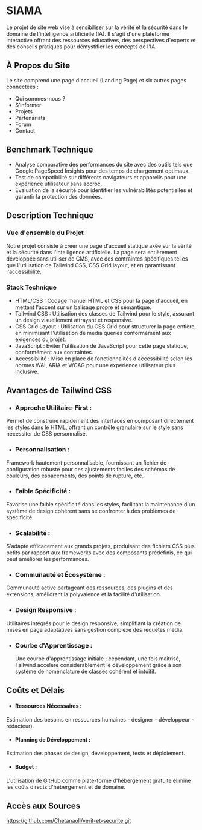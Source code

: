 # SIAMA 
Le projet de site web vise à sensibiliser sur la vérité et la sécurité dans le domaine de l'intelligence artificielle (IA).
Il s'agit d'une plateforme interactive offrant des ressources éducatives, des perspectives d'experts et des conseils pratiques pour démystifier les concepts de l'IA.

## À Propos du Site

Le site comprend une page d'accueil (Landing Page) et six autres pages connectées :
- Qui sommes-nous ?
- S’informer
- Projets
- Partenariats
- Forum
- Contact

## Benchmark Technique

- Analyse comparative des performances du site avec des outils tels que Google PageSpeed Insights pour des temps de chargement optimaux.
- Test de compatibilité sur différents navigateurs et appareils pour une expérience utilisateur sans accroc.
- Évaluation de la sécurité pour identifier les vulnérabilités potentielles et garantir la protection des données.

## Description Technique

### Vue d'ensemble du Projet

Notre projet consiste à créer une page d'accueil statique axée sur la vérité et la sécurité dans l'intelligence artificielle. La page sera entièrement développée sans utiliser de CMS, avec des contraintes spécifiques telles que l'utilisation de Tailwind CSS, CSS Grid layout, et en garantissant l'accessibilité.

### Stack Technique

- HTML/CSS : Codage manuel HTML et CSS pour la page d'accueil, en mettant l'accent sur un balisage propre et sémantique.
- Tailwind CSS : Utilisation des classes de Tailwind pour le style, assurant un design visuellement attrayant et responsive.
- CSS Grid Layout : Utilisation du CSS Grid pour structurer la page entière, en minimisant l'utilisation de media queries conformément aux exigences du projet.
- JavaScript : Éviter l'utilisation de JavaScript pour cette page statique, conformément aux contraintes.
- Accessibilité : Mise en place de fonctionnalités d'accessibilité selon les normes WAI, ARIA et WCAG pour une expérience utilisateur plus inclusive.
  
## Avantages de Tailwind CSS

- ###  Approche Utilitaire-First : 
Permet de construire rapidement des interfaces en composant directement les styles dans le HTML, offrant un contrôle granulaire sur le style sans nécessiter de CSS personnalisé.

- ### Personnalisation :
 Framework hautement personnalisable, fournissant un fichier de configuration robuste pour des ajustements faciles des schémas de couleurs, des espacements, des points de rupture, etc.

- ### Faible Spécificité :
 Favorise une faible spécificité dans les styles, facilitant la maintenance d'un système de design cohérent sans se confronter à des problèmes de spécificité.

- ### Scalabilité : 
S'adapte efficacement aux grands projets, produisant des fichiers CSS plus petits par rapport aux frameworks avec des composants prédéfinis, ce qui peut améliorer les performances.

- ### Communauté et Écosystème : 
 Communauté active partageant des ressources, des plugins et des extensions, améliorant la polyvalence et la facilité d'utilisation.

- ### Design Responsive : 
Utilitaires intégrés pour le design responsive, simplifiant la création de mises en page adaptatives sans gestion complexe des requêtes média.

- ### Courbe d'Apprentissage :
  Une courbe d'apprentissage initiale ; cependant, une fois maîtrisé, Tailwind accélère considérablement le développement grâce à son système de nomenclature de classes cohérent et intuitif.

## Coûts et Délais

- #### Ressources Nécessaires :
Estimation des besoins en ressources humaines
    - designer
    - développeur
    - rédacteur).
- #### Planning de Développement : 
Estimation des phases de design, développement, tests et déploiement.
- #### Budget : 
L'utilisation de GitHub comme plate-forme d'hébergement gratuite élimine les coûts directs d'hébergement et de domaine.

## Accès aux Sources

https://github.com/Chetanaoli/verit-et-securite.git

